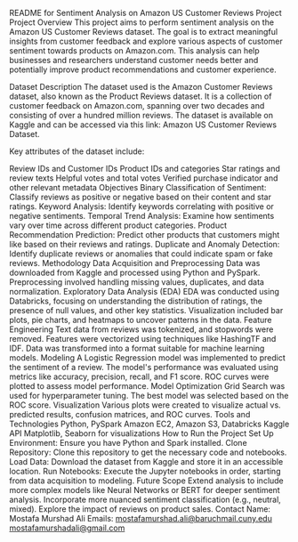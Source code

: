 README for Sentiment Analysis on Amazon US Customer Reviews Project
Project Overview
This project aims to perform sentiment analysis on the Amazon US Customer Reviews dataset. The goal is to extract meaningful insights from customer feedback and explore various aspects of customer sentiment towards products on Amazon.com. This analysis can help businesses and researchers understand customer needs better and potentially improve product recommendations and customer experience.

Dataset Description
The dataset used is the Amazon Customer Reviews dataset, also known as the Product Reviews dataset. It is a collection of customer feedback on Amazon.com, spanning over two decades and consisting of over a hundred million reviews. The dataset is available on Kaggle and can be accessed via this link: Amazon US Customer Reviews Dataset.

Key attributes of the dataset include:

Review IDs and Customer IDs
Product IDs and categories
Star ratings and review texts
Helpful votes and total votes
Verified purchase indicator and other relevant metadata
Objectives
Binary Classification of Sentiment: Classify reviews as positive or negative based on their content and star ratings.
Keyword Analysis: Identify keywords correlating with positive or negative sentiments.
Temporal Trend Analysis: Examine how sentiments vary over time across different product categories.
Product Recommendation Prediction: Predict other products that customers might like based on their reviews and ratings.
Duplicate and Anomaly Detection: Identify duplicate reviews or anomalies that could indicate spam or fake reviews.
Methodology
Data Acquisition and Preprocessing
Data was downloaded from Kaggle and processed using Python and PySpark.
Preprocessing involved handling missing values, duplicates, and data normalization.
Exploratory Data Analysis (EDA)
EDA was conducted using Databricks, focusing on understanding the distribution of ratings, the presence of null values, and other key statistics.
Visualization included bar plots, pie charts, and heatmaps to uncover patterns in the data.
Feature Engineering
Text data from reviews was tokenized, and stopwords were removed.
Features were vectorized using techniques like HashingTF and IDF.
Data was transformed into a format suitable for machine learning models.
Modeling
A Logistic Regression model was implemented to predict the sentiment of a review.
The model's performance was evaluated using metrics like accuracy, precision, recall, and F1 score.
ROC curves were plotted to assess model performance.
Model Optimization
Grid Search was used for hyperparameter tuning.
The best model was selected based on the ROC score.
Visualization
Various plots were created to visualize actual vs. predicted results, confusion matrices, and ROC curves.
Tools and Technologies
Python, PySpark
Amazon EC2, Amazon S3, Databricks
Kaggle API
Matplotlib, Seaborn for visualizations
How to Run the Project
Set Up Environment: Ensure you have Python and Spark installed.
Clone Repository: Clone this repository to get the necessary code and notebooks.
Load Data: Download the dataset from Kaggle and store it in an accessible location.
Run Notebooks: Execute the Jupyter notebooks in order, starting from data acquisition to modeling.
Future Scope
Extend analysis to include more complex models like Neural Networks or BERT for deeper sentiment analysis.
Incorporate more nuanced sentiment classification (e.g., neutral, mixed).
Explore the impact of reviews on product sales.
Contact
Name: Mostafa Murshad Ali
Emails:
mostafamurshad.ali@baruchmail.cuny.edu
mostafamurshadali@gmail.com
